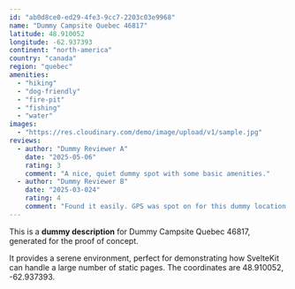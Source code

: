 ```yaml
---
id: "ab0d8ce0-ed29-4fe3-9cc7-2203c03e9968"
name: "Dummy Campsite Quebec 46817"
latitude: 48.910052
longitude: -62.937393
continent: "north-america"
country: "canada"
region: "quebec"
amenities:
  - "hiking"
  - "dog-friendly"
  - "fire-pit"
  - "fishing"
  - "water"
images:
  - "https://res.cloudinary.com/demo/image/upload/v1/sample.jpg"
reviews:
  - author: "Dummy Reviewer A"
    date: "2025-05-06"
    rating: 3
    comment: "A nice, quiet dummy spot with some basic amenities."
  - author: "Dummy Reviewer B"
    date: "2025-03-024"
    rating: 4
    comment: "Found it easily. GPS was spot on for this dummy location."
---
```


This is a **dummy description** for Dummy Campsite Quebec 46817, generated for the proof of concept.

It provides a serene environment, perfect for demonstrating how SvelteKit can handle a large number of static pages. The coordinates are 48.910052, -62.937393.
